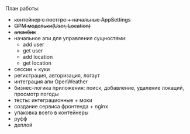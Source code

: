 План работы:
- ~~контейнер с постгре + начальные AppSettings~~
- ~~ОРМ модельки(User, Location)~~
- ~~алембик~~
- начальное апи для управления сущностями:
  - add user
  - get user
  - add location
  - get location
- сессии + куки
- регистрация, авторизация, логаут
- интеграция апи OpenWeather
- бизнес-логика приложения: поиск, добавление, удаление локаций, просмотр погоды
- тесты: интеграционные + моки
- создание сервиса фронтенда + nginx
- упаковка всего в контейнеры
- руфф
- деплой